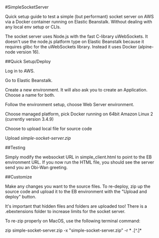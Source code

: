 #SimpleSocketServer

Quick setup guide to test a simple (but performant) socket server on AWS via a Docker container running on Elastic Beanstalk.
Without dealing with any local env setup or CLIs.

The socket server uses Node.js with the fast C-library uWebSockets.
It doesn't use the node.js platform type on Elastic Beanstalk because it requires glibc for the uWebSockets library.
Instead it uses Docker (alpine-node version 16).

##Quick Setup/Deploy

Log in to AWS.

Go to Elastic Beanstalk.

Create a new environment. It will also ask you to create an Application. Choose a name for both.

Follow the environment setup, choose Web Server environment.

Choose managed platform, pick Docker running on 64bit Amazon Linux 2 (currently version 3.4.9)

Choose to upload local file for source code

Upload *simple-socket-server.zip*


##Testing

Simply modify the websocket URL in simple_client.html to point to the EB environment URL.
If you now run the HTML file, you should see the server send you an Obi-Wan greeting.


##Customize

Make any changes you want to the source files.
To re-deploy, zip up the source code and upload it to the EB environment with the "Upload and deploy" button.

It's important that hidden files and folders are uploaded too! There is a .ebextensions folder to increase limits for the socket server.

To re-zip properly on MacOS, use the following terminal command:

zip simple-socket-server.zip -x "simple-socket-server.zip" -r * .[^.]*
